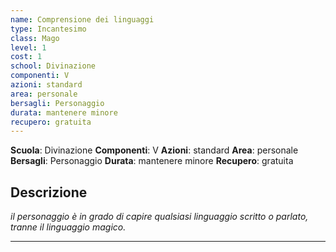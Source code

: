 ```yaml
---
name: Comprensione dei linguaggi
type: Incantesimo
class: Mago
level: 1
cost: 1
school: Divinazione
componenti: V
azioni: standard
area: personale
bersagli: Personaggio
durata: mantenere minore
recupero: gratuita
---
```

**Scuola**: Divinazione
**Componenti**: V
**Azioni**: standard
**Area**: personale
**Bersagli**: Personaggio
**Durata**: mantenere minore
**Recupero**: gratuita

**Descrizione**
-

*il personaggio è in grado di capire qualsiasi linguaggio scritto o parlato, tranne il linguaggio magico.*

---